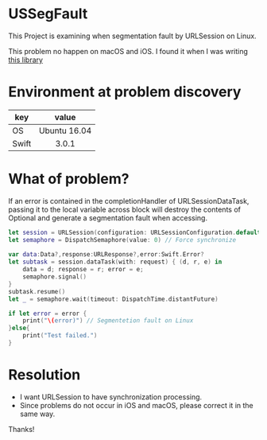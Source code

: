 # USSegFault
This Project is examining when segmentation fault by URLSession on Linux.

This problem no happen on macOS and iOS.
I found it when I was writing [this library](https://github.com/iq3addLi/WebStruct)

# Environment at problem discovery

| key        | value          |
| --------------- |:---------------:|
| OS | Ubuntu 16.04 |
| Swift | 3.0.1 |

# What of problem?
If an error is contained in the completionHandler of URLSessionDataTask, passing it to the local variable across block will destroy the contents of Optional and generate a segmentation fault when accessing.

```swift
let session = URLSession(configuration: URLSessionConfiguration.default, delegate:nil, delegateQueue: nil)
let semaphore = DispatchSemaphore(value: 0) // Force synchronize
    
var data:Data?,response:URLResponse?,error:Swift.Error?
let subtask = session.dataTask(with: request) { (d, r, e) in
    data = d; response = r; error = e;
    semaphore.signal()
}
subtask.resume()
let _ = semaphore.wait(timeout: DispatchTime.distantFuture)
```

```swift
if let error = error {
    print("\(error)") // Segmentetion fault on Linux
}else{
    print("Test failed.")
}
```

# Resolution

* I want URLSession to have synchronization processing.
* Since problems do not occur in iOS and macOS, please correct it in the same way.


Thanks! 
